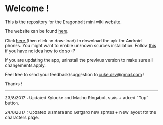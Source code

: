 # Welcome !

This is the repository for the Dragonbolt mini wiki website.

The website can be found <a href="https://cuke7.github.io/DB-wiki/index.html">here</a>.

Click <a href="DragonboltWiki-debug.apk" download="DB_Wiki"> here </a> (then click on download) to download the apk for Android phones. You might want to enable unknown sources installation. Follow <a href="https://android.gadgethacks.com/how-to/android-basics-enable-unknown-sources-sideload-apps-0161947/"> this</a> if you have no idea how to do so :P

If you are updating the app, uninstall the previous version to make sure all changements apply.

Feel free to send your feedback/suggestion to cuke.dev@gmail.com !

Thanks !

* * *

23/8/2017 : Updated Kylocke and Macho Ringabolt stats + added "Top" button.

24/8/2017 : Updated Dismara and Gafgard new sprites + New layout for the characters page.
